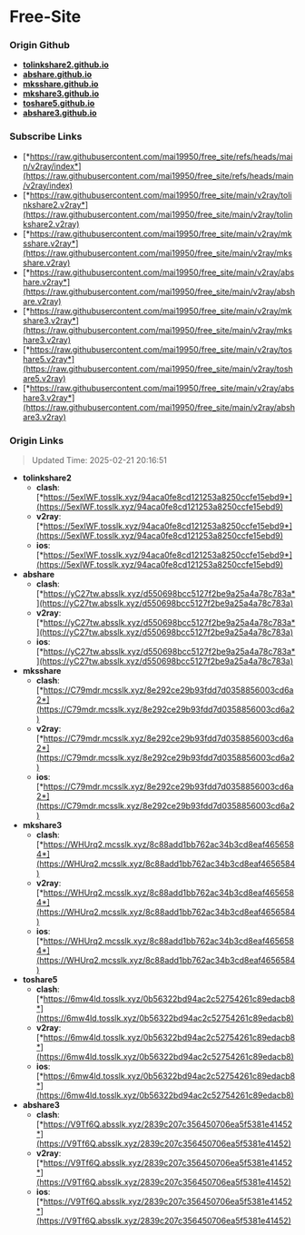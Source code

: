 # Free-Site

### Origin Github

- [**tolinkshare2.github.io**](https://github.com/tolinkshare2/tolinkshare2.github.io)
- [**abshare.github.io**](https://github.com/abshare/abshare.github.io)
- [**mksshare.github.io**](https://github.com/mksshare/mksshare.github.io)
- [**mkshare3.github.io**](https://github.com/mkshare3/mkshare3.github.io)
- [**toshare5.github.io**](https://github.com/toshare5/toshare5.github.io)
- [**abshare3.github.io**](https://github.com/abshare3/abshare3.github.io)

### Subscribe Links

- [*https://raw.githubusercontent.com/mai19950/free_site/refs/heads/main/v2ray/index*](https://raw.githubusercontent.com/mai19950/free_site/refs/heads/main/v2ray/index)
- [*https://raw.githubusercontent.com/mai19950/free_site/main/v2ray/tolinkshare2.v2ray*](https://raw.githubusercontent.com/mai19950/free_site/main/v2ray/tolinkshare2.v2ray)
- [*https://raw.githubusercontent.com/mai19950/free_site/main/v2ray/mksshare.v2ray*](https://raw.githubusercontent.com/mai19950/free_site/main/v2ray/mksshare.v2ray)
- [*https://raw.githubusercontent.com/mai19950/free_site/main/v2ray/abshare.v2ray*](https://raw.githubusercontent.com/mai19950/free_site/main/v2ray/abshare.v2ray)
- [*https://raw.githubusercontent.com/mai19950/free_site/main/v2ray/mkshare3.v2ray*](https://raw.githubusercontent.com/mai19950/free_site/main/v2ray/mkshare3.v2ray)
- [*https://raw.githubusercontent.com/mai19950/free_site/main/v2ray/toshare5.v2ray*](https://raw.githubusercontent.com/mai19950/free_site/main/v2ray/toshare5.v2ray)
- [*https://raw.githubusercontent.com/mai19950/free_site/main/v2ray/abshare3.v2ray*](https://raw.githubusercontent.com/mai19950/free_site/main/v2ray/abshare3.v2ray)

### Origin Links

> Updated Time: 2025-02-21 20:16:51

- **tolinkshare2**
  - **clash**: [*https://5exIWF.tosslk.xyz/94aca0fe8cd121253a8250ccfe15ebd9*](https://5exIWF.tosslk.xyz/94aca0fe8cd121253a8250ccfe15ebd9)
  - **v2ray**: [*https://5exIWF.tosslk.xyz/94aca0fe8cd121253a8250ccfe15ebd9*](https://5exIWF.tosslk.xyz/94aca0fe8cd121253a8250ccfe15ebd9)
  - **ios**: [*https://5exIWF.tosslk.xyz/94aca0fe8cd121253a8250ccfe15ebd9*](https://5exIWF.tosslk.xyz/94aca0fe8cd121253a8250ccfe15ebd9)
- **abshare**
  - **clash**: [*https://yC27tw.absslk.xyz/d550698bcc5127f2be9a25a4a78c783a*](https://yC27tw.absslk.xyz/d550698bcc5127f2be9a25a4a78c783a)
  - **v2ray**: [*https://yC27tw.absslk.xyz/d550698bcc5127f2be9a25a4a78c783a*](https://yC27tw.absslk.xyz/d550698bcc5127f2be9a25a4a78c783a)
  - **ios**: [*https://yC27tw.absslk.xyz/d550698bcc5127f2be9a25a4a78c783a*](https://yC27tw.absslk.xyz/d550698bcc5127f2be9a25a4a78c783a)
- **mksshare**
  - **clash**: [*https://C79mdr.mcsslk.xyz/8e292ce29b93fdd7d0358856003cd6a2*](https://C79mdr.mcsslk.xyz/8e292ce29b93fdd7d0358856003cd6a2)
  - **v2ray**: [*https://C79mdr.mcsslk.xyz/8e292ce29b93fdd7d0358856003cd6a2*](https://C79mdr.mcsslk.xyz/8e292ce29b93fdd7d0358856003cd6a2)
  - **ios**: [*https://C79mdr.mcsslk.xyz/8e292ce29b93fdd7d0358856003cd6a2*](https://C79mdr.mcsslk.xyz/8e292ce29b93fdd7d0358856003cd6a2)
- **mkshare3**
  - **clash**: [*https://WHUrq2.mcsslk.xyz/8c88add1bb762ac34b3cd8eaf4656584*](https://WHUrq2.mcsslk.xyz/8c88add1bb762ac34b3cd8eaf4656584)
  - **v2ray**: [*https://WHUrq2.mcsslk.xyz/8c88add1bb762ac34b3cd8eaf4656584*](https://WHUrq2.mcsslk.xyz/8c88add1bb762ac34b3cd8eaf4656584)
  - **ios**: [*https://WHUrq2.mcsslk.xyz/8c88add1bb762ac34b3cd8eaf4656584*](https://WHUrq2.mcsslk.xyz/8c88add1bb762ac34b3cd8eaf4656584)
- **toshare5**
  - **clash**: [*https://6mw4ld.tosslk.xyz/0b56322bd94ac2c52754261c89edacb8*](https://6mw4ld.tosslk.xyz/0b56322bd94ac2c52754261c89edacb8)
  - **v2ray**: [*https://6mw4ld.tosslk.xyz/0b56322bd94ac2c52754261c89edacb8*](https://6mw4ld.tosslk.xyz/0b56322bd94ac2c52754261c89edacb8)
  - **ios**: [*https://6mw4ld.tosslk.xyz/0b56322bd94ac2c52754261c89edacb8*](https://6mw4ld.tosslk.xyz/0b56322bd94ac2c52754261c89edacb8)
- **abshare3**
  - **clash**: [*https://V9Tf6Q.absslk.xyz/2839c207c356450706ea5f5381e41452*](https://V9Tf6Q.absslk.xyz/2839c207c356450706ea5f5381e41452)
  - **v2ray**: [*https://V9Tf6Q.absslk.xyz/2839c207c356450706ea5f5381e41452*](https://V9Tf6Q.absslk.xyz/2839c207c356450706ea5f5381e41452)
  - **ios**: [*https://V9Tf6Q.absslk.xyz/2839c207c356450706ea5f5381e41452*](https://V9Tf6Q.absslk.xyz/2839c207c356450706ea5f5381e41452)

